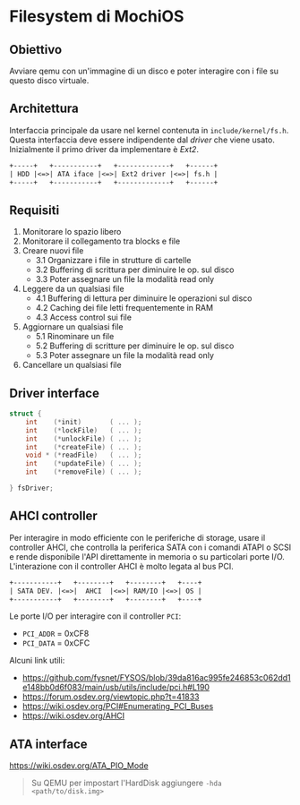 # Filesystem di MochiOS

## Obiettivo
Avviare qemu con un'immagine di un disco e poter interagire con i file su questo disco virtuale. 

## Architettura
Interfaccia principale da usare nel kernel contenuta in `include/kernel/fs.h`. Questa interfaccia deve essere indipendente dal _driver_ che viene usato. Inizialmente il primo driver da implementare è _Ext2_.
```txt
+-----+   +-----------+   +-------------+   +------+
| HDD |<=>| ATA iface |<=>| Ext2 driver |<=>| fs.h |
+-----+   +-----------+   +-------------+   +------+
```

## Requisiti
1. Monitorare lo spazio libero
2. Monitorare il collegamento tra blocks e file
3. Creare nuovi file
	- 3.1 Organizzare i file in strutture di cartelle
	- 3.2 Buffering di scrittura per diminuire le op. sul disco
	- 3.3 Poter assegnare un file la modalità read only
4. Leggere da un qualsiasi file
	- 4.1 Buffering di lettura per diminuire le operazioni sul disco
	- 4.2 Caching dei file letti frequentemente in RAM
	- 4.3 Access control sui file
5. Aggiornare un qualsiasi file
	- 5.1 Rinominare un file
	- 5.2 Buffering di scritture per diminuire le op. sul disco
	- 5.3 Poter assegnare un file la modalità read only
6. Cancellare un qualsiasi file

## Driver interface
```c
struct {
	int    (*init)       ( ... );
	int    (*lockFile)	 ( ... );
	int    (*unlockFile) ( ... );
	int    (*createFile) ( ... );
	void * (*readFile)   ( ... );
	int    (*updateFile) ( ... );
	int    (*removeFile) ( ... );

} fsDriver;
```
## AHCI controller
Per interagire in modo efficiente con le periferiche di storage, usare il controller AHCI, che controlla la periferica SATA con i comandi ATAPI o SCSI e rende disponibile l'API direttamente in memoria o su particolari porte I/O. L'interazione con il controller AHCI è molto legata al bus PCI. 
```txt
+-----------+   +--------+   +--------+   +----+
| SATA DEV. |<=>|  AHCI  |<=>| RAM/IO |<=>| OS | 
+-----------+   +--------+   +--------+   +----+
```

Le porte I/O per interagire con il controller `PCI`: 
- `PCI_ADDR` = 0xCF8
- `PCI_DATA` = 0xCFC

Alcuni link utili:
- https://github.com/fysnet/FYSOS/blob/39da816ac995fe246853c062dd1e148bb0d6f083/main/usb/utils/include/pci.h#L190
- https://forum.osdev.org/viewtopic.php?t=41833
- https://wiki.osdev.org/PCI#Enumerating_PCI_Buses
- https://wiki.osdev.org/AHCI
  
## ATA interface
https://wiki.osdev.org/ATA_PIO_Mode
> Su QEMU per impostart l'HardDisk aggiungere `-hda <path/to/disk.img>`
